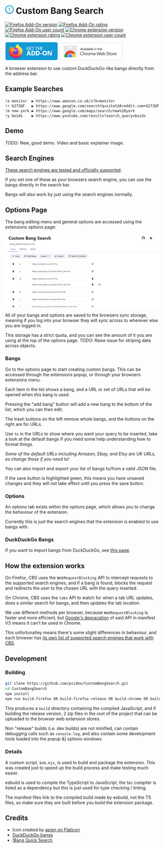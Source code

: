 # ![](./images/icons/icon_28.png) Custom Bang Search

[![Firefox Add-On version](https://img.shields.io/amo/v/custombangsearch?colorA=35383d)](https://addons.mozilla.org/en-US/firefox/addon/custombangsearch/)
[![Firefox Add-On rating](https://img.shields.io/amo/rating/custombangsearch?colorA=35383d)](https://addons.mozilla.org/en-US/firefox/addon/custombangsearch/)
[![Firefox Add-On user count](https://img.shields.io/amo/users/custombangsearch?colorA=35383d)](https://addons.mozilla.org/en-US/firefox/addon/custombangsearch/)
[![Chrome extension version](https://img.shields.io/chrome-web-store/v/oobpkmpnffeacpnfbbepbdlhbfdejhpg?colorA=35383d)](https://chrome.google.com/webstore/detail/custom-bang-search/oobpkmpnffeacpnfbbepbdlhbfdejhpg?hl=en)
[![Chrome extension rating](https://img.shields.io/chrome-web-store/rating/oobpkmpnffeacpnfbbepbdlhbfdejhpg?colorA=35383d)](https://chrome.google.com/webstore/detail/custom-bang-search/oobpkmpnffeacpnfbbepbdlhbfdejhpg?hl=en)
[![Chrome extension user count](https://img.shields.io/chrome-web-store/users/oobpkmpnffeacpnfbbepbdlhbfdejhpg?colorA=35383d)](https://chrome.google.com/webstore/detail/custom-bang-search/oobpkmpnffeacpnfbbepbdlhbfdejhpg?hl=en)

[![Firefox Add-On link](./images/firefox.png)](https://addons.mozilla.org/en-US/firefox/addon/custombangsearch/)
[![Chrome Web Store link](./images/chrome.png)](https://chrome.google.com/webstore/detail/custom-bang-search/oobpkmpnffeacpnfbbepbdlhbfdejhpg?hl=en)

A browser extension to use custom DuckDuckGo-like bangs directly from the address bar.

## Example Searches
```
!a monitor  ▶ https://www.amazon.co.uk/s?k=monitor
!r G273QF   ▶ https://www.google.com/search?q=site%3Areddit.com+G273QF
!m new york ▶ https://www.google.com/maps/search/new%20york
!y boids    ▶ https://www.youtube.com/results?search_query=boids
```

## Demo

TODO: New, good demo. Video and basic explainer image.

## Search Engines

[These search engines are tested and officially supported](./docs/supported-engines.md).

If you set one of these as your browsers search engine, you can use the bangs directly in the search bar.

Bangs will also work by just using the search engines normally.

## Options Page

The bang editing menu and general options are accessed using the extensions options page:

![options page screenshot](./images/options-page.png)

All of your bangs and options are saved to the browsers sync storage, meaning if you log into your browser they will sync across to wherever else you are logged in.

This storage has a strict quota, and you can see the amount of it you are using at the top of the options page.
TODO: Raise issue for striping data across objects.

### Bangs

Go to the options page to start creating custom bangs. This can be accessed through the extensions popup, or through your browsers extensions menu.

Each item in the list shows a bang, and a URL or set of URLs that will be opened when this bang is used.

Pressing the "add bang" button will add a new bang to the bottom of the list, which you can then edit.

The trash buttons on the left remove whole bangs, and the buttons on the right are for URLs.

Use `%s` in the URLs to show where you want your query to be inserted, take a look at the default bangs if you need some help understanding how to format things.

_Some of the default URLs including Amazon, Ebay, and Etsy are UK URLs, so change those if you need to!_

You can also import and export your list of bangs to/from a valid JSON file.

If the save button is highlighted green, this means you have unsaved changes and they will not take effect until you press the save button.

### Options

An options tab exists within the options page, which allows you to change the behaviour of the extension.

Currently this is just the search engines that the extension is enabled to use bangs with.

### DuckDuckGo Bangs

If you want to import bangs from DuckDuckGo, see [this page](./ddg/README.md).

## How the extension works

On Firefox, CBS uses the `WebRequestBlocking` API to intercept requests to the supported search engines, and if a bang is found, blocks the request and redirects the user to the chosen URL with the query inserted.

On Chrome, CBS uses the `tabs` API to watch for when a tab URL updates, does a similar search for bangs, and then updates the tab location.

We use different methods per browser, because `WebRequestBlocking` is faster and more efficient, but [Google's depracation](https://developer.chrome.com/docs/extensions/mv3/mv3-migration/#when-use-blocking-webrequest) of said API in manifest V3 means it can't be used in Chrome.

This unfortunatley means there's some slight differences in behaviour, and each browser has [its own list of supported search engines that work with CBS](./docs/supported-engines.md).

## Development

### Building

```bash
git clone https://github.com/psidex/CustomBangSearch.git
cd CustomBangSearch
npm install
npm run build-firefox OR build-firefox-release OR build-chrome OR build-chrome-release
```

This produces a `build` directory containing the compiled JavaScript, and if building the release version, 2 zip files in the root of the project that can be uploaded to the browser web extension stores.

Non "release" builds (i.e. dev builds) are not minified, can contain debugging calls such as `console.log`, and also contain some development tools loaded into the popup &| options windows.

### Details

A custom script, `bob.mjs`, is used to build and package the extension. This was created just to speed up the build process and make testing much easier.

esbuild is used to compile the TypeScript to JavaScript, the tsc compiler is listed as a dependency but this is just used for type checking / linting.

The manifest files link to the compiled build made by esbuild, not the TS files, so make sure they are built before you build the extension package.

## Credits

- Icon created by [apien on Flaticon](https://www.flaticon.com/free-icon/exclamation-mark_4194667)
- [DuckDuckGo bangs](https://duckduckgo.com/bang)
- [!Bang Quick Search](https://addons.mozilla.org/en-US/firefox/addon/bang-quick-search/)
